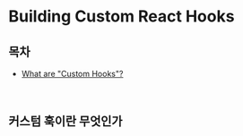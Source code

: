 # Building Custom React Hooks

## 목차

- [What are "Custom Hooks"?](#커스텀-훅이란-무엇인가)

</br>

## 커스텀 훅이란 무엇인가

</br>
